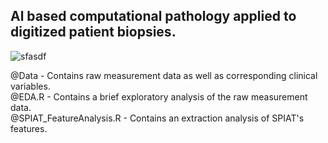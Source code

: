 ## **Al based computational pathology applied to digitized patient biopsies.**  

<img src="https://i.ibb.co/1fjZw61/sfasdf.jpg" alt="sfasdf" border="0">

@Data - Contains raw measurement data as well as corresponding clinical variables.  
@EDA.R - Contains a brief exploratory analysis of the raw measurement data.  
@SPIAT_FeatureAnalysis.R - Contains an extraction analysis of SPIAT's features.  
